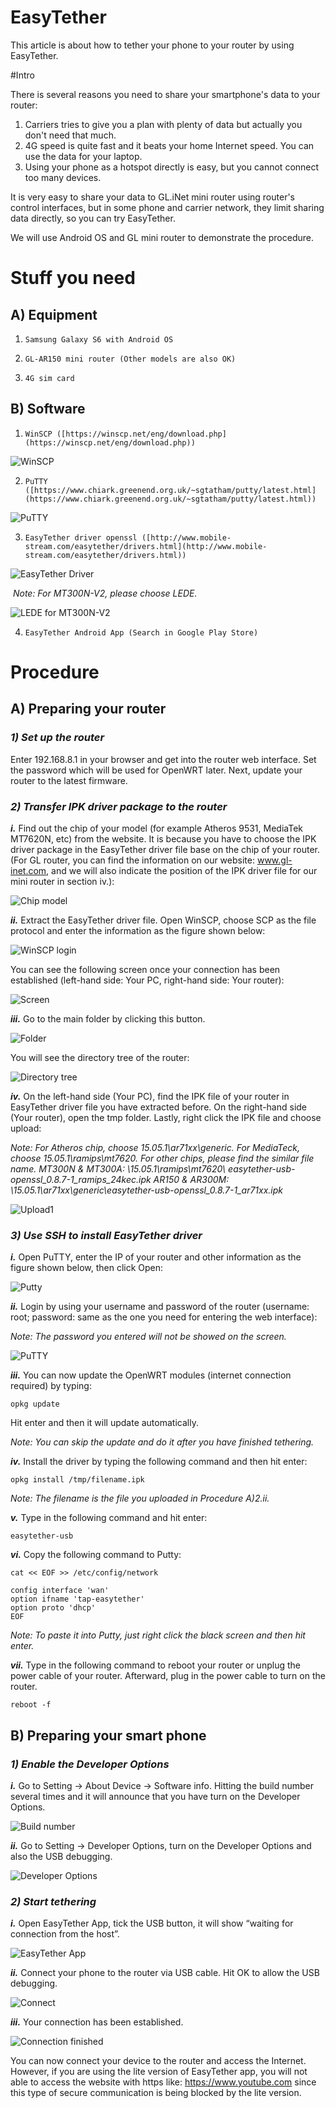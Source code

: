 # EasyTether 
This article is about how to tether your phone to your router by using EasyTether.

#Intro

There is several reasons you need to share your smartphone's data  to your router:

1. Carriers tries to give you a plan with plenty of data but actually you don't need that much.
2. 4G speed is quite fast and it beats your home Internet speed. You can use the data for your laptop.
3. Using your phone as a hotspot directly is easy, but you cannot connect too many devices.

It is very easy to share your data to GL.iNet mini router using router's control interfaces, but in some phone and carrier network, they limit sharing data directly, so you can try EasyTether.

We will use Android OS and GL mini router to demonstrate the procedure.



# Stuff you need

## A) Equipment

1)     Samsung Galaxy S6 with Android OS

2)     GL-AR150 mini router (Other models are also OK)

3)     4G sim card

## B) Software

1)     WinSCP ([https://winscp.net/eng/download.php](https://winscp.net/eng/download.php))

![WinSCP](http://www.gl-inet.com/wordpress/wp-content/uploads/2017/06/Q4.png)

2)     PuTTY ([https://www.chiark.greenend.org.uk/~sgtatham/putty/latest.html](https://www.chiark.greenend.org.uk/~sgtatham/putty/latest.html))

![PuTTY](http://www.gl-inet.com/wordpress/wp-content/uploads/2017/06/Q3.png)

3)     EasyTether driver openssl ([http://www.mobile-stream.com/easytether/drivers.html](http://www.mobile-stream.com/easytether/drivers.html))

![EasyTether Driver](http://www.gl-inet.com/wordpress/wp-content/uploads/2017/06/Q2.png)

​         *Note: For MT300N-V2, please choose LEDE.*

![LEDE for MT300N-V2](https://www.gl-inet.com/wordpress/wp-content/uploads/2017/11/14.jpg)

4)     EasyTether Android App (Search in Google Play Store)



# Procedure

## A) Preparing your router

### *1) Set up the router*

Enter 192.168.8.1 in your browser and get into the router web interface. Set the password which will be used for OpenWRT later. Next, update your router to the latest firmware.

### *2) Transfer IPK driver package to the router*

***i.*** Find out the chip of your model (for example Atheros 9531, MediaTek MT7620N, etc) from the website. It is because you have to choose the IPK driver package in the EasyTether driver file base on the chip of your router. (For GL router, you can find the information on our website: www.gl-inet.com, and we will also indicate the position of the IPK driver file for our mini router in section iv.):

![Chip model](http://www.gl-inet.com/wordpress/wp-content/uploads/2017/06/Q5.png)

***ii.*** Extract the EasyTether driver file. Open WinSCP, choose SCP as the file protocol and enter the information as the figure shown below:

![WinSCP login](http://www.gl-inet.com/wordpress/wp-content/uploads/2017/06/1.jpg)

You can see the following screen once your connection has been established (left-hand side: Your PC, right-hand side: Your router):

![Screen](http://www.gl-inet.com/wordpress/wp-content/uploads/2017/06/2.png)

***iii.*** Go to the main folder by clicking this button.

 ![Folder](http://www.gl-inet.com/wordpress/wp-content/uploads/2017/06/Q1.png)

You will see the directory tree of the router:

![Directory tree](http://www.gl-inet.com/wordpress/wp-content/uploads/2017/06/3.png)

***iv.*** On the left-hand side (Your PC), find the IPK file of your router in EasyTether driver file you have extracted before. On the right-hand side (Your router), open the tmp folder. Lastly, right click the IPK file and choose upload:

*Note: For Atheros chip, choose 15.05.1\ar71xx\generic. For MediaTeck, choose 15.05.1\ramips\mt7620. For other chips, please find the similar file name.*
*MT300N & MT300A: \15.05.1\ramips\mt7620\ easytether-usb-openssl_0.8.7-1_ramips_24kec.ipk*
*AR150 & AR300M: \15.05.1\ar71xx\generic\easytether-usb-openssl_0.8.7-1_ar71xx.ipk*

![Upload1](http://www.gl-inet.com/wordpress/wp-content/uploads/2017/06/Q11.png)

### *3) Use SSH to install EasyTether driver*

***i.*** Open PuTTY, enter the IP of your router and other information as the figure shown below, then click Open:

![Putty](http://www.gl-inet.com/wordpress/wp-content/uploads/2017/06/4.png)

***ii.*** Login by using your username and password of the router (username: root; password: same as the one you need for entering the web interface):

*Note: The password you entered will not be showed on the screen.*

![PuTTY](http://www.gl-inet.com/wordpress/wp-content/uploads/2017/06/5.png)

***iii.*** You can now update the OpenWRT modules (internet connection required) by typing:

`opkg update`

Hit enter and then it will update automatically.

*Note: You can skip the update and do it after you have finished tethering.*

***iv.*** Install the driver by typing the following command and then hit enter:

`opkg install /tmp/filename.ipk`

*Note: The filename is the file you uploaded in Procedure A)2.ii.*

***v.*** Type in the following command and hit enter:

`easytether-usb`

***vi.*** Copy the following command to Putty:

```
cat << EOF >> /etc/config/network

config interface 'wan'
option ifname 'tap-easytether'
option proto 'dhcp'
EOF
```

*Note:  To paste it into Putty, just right click the black screen and then hit enter.*

***vii.*** Type in the following command to reboot your router or unplug the power cable of your router. Afterward, plug in the power cable to turn on the router.

`reboot -f`



## B) Preparing your smart phone

### *1) Enable the Developer Options*

***i.*** Go to Setting -> About Device -> Software info. Hitting the build number several times and it will announce that you have turn on the Developer Options.

![Build number](http://www.gl-inet.com/wordpress/wp-content/uploads/2017/06/XXXXXXX.jpg)

***ii.*** Go to Setting -> Developer Options, turn on the Developer Options and also the USB debugging.

![Developer Options](http://www.gl-inet.com/wordpress/wp-content/uploads/2017/06/XXXX.jpg)

### *2) Start tethering*

***i.*** Open EasyTether App, tick the USB button, it will show “waiting for connection from the host”. 

![EasyTether App](http://www.gl-inet.com/wordpress/wp-content/uploads/2017/06/Screenshot_20170614-165645.jpg)

***ii.*** Connect your phone to the router via USB cable. Hit OK to allow the USB debugging.

![Connect](http://www.gl-inet.com/wordpress/wp-content/uploads/2017/06/Screenshot_20170614-165701.jpg)

***iii.*** Your connection has been established.

![Connection finished](http://www.gl-inet.com/wordpress/wp-content/uploads/2017/06/Screenshot_20170614-165709.jpg)





You can now connect your device to the router and access the Internet. However, if you are using the lite version of EasyTether app, you will not able to access the website with https like: https://www.youtube.com since this type of secure communication is being blocked by the lite version.





